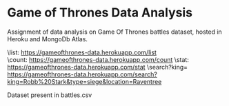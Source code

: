 # Game of Thrones Data Analysis

Assignment of data analysis on Game Of Thrones battles dataset, hosted in Heroku and MongoDb Atlas.

  \list: https://gameofthrones-data.herokuapp.com/list  
  \count: https://gameofthrones-data.herokuapp.com/count
  \stat: https://gameofthrones-data.herokuapp.com/stat
  \search?king= https://gameofthrones-data.herokuapp.com/search?king=Robb%20Stark&type=siege&location=Raventree


Dataset present in battles.csv
